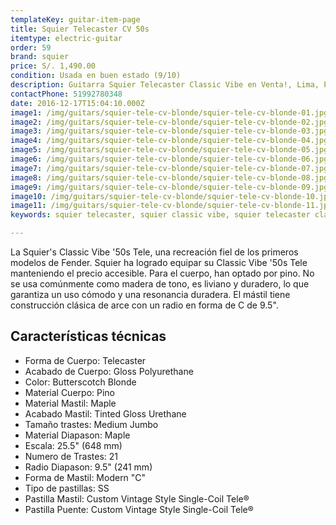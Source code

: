 ```yaml
---
templateKey: guitar-item-page
title: Squier Telecaster CV 50s
itemtype: electric-guitar
order: 59
brand: squier
price: S/. 1,490.00
condition: Usada en buen estado (9/10)
description: Guitarra Squier Telecaster Classic Vibe en Venta!, Lima, Peru
contactPhone: 51992780348
date: 2016-12-17T15:04:10.000Z
image1: /img/guitars/squier-tele-cv-blonde/squier-tele-cv-blonde-01.jpg
image2: /img/guitars/squier-tele-cv-blonde/squier-tele-cv-blonde-02.jpg
image3: /img/guitars/squier-tele-cv-blonde/squier-tele-cv-blonde-03.jpg
image4: /img/guitars/squier-tele-cv-blonde/squier-tele-cv-blonde-04.jpg
image5: /img/guitars/squier-tele-cv-blonde/squier-tele-cv-blonde-05.jpg
image6: /img/guitars/squier-tele-cv-blonde/squier-tele-cv-blonde-06.jpg
image7: /img/guitars/squier-tele-cv-blonde/squier-tele-cv-blonde-07.jpg
image8: /img/guitars/squier-tele-cv-blonde/squier-tele-cv-blonde-08.jpg
image9: /img/guitars/squier-tele-cv-blonde/squier-tele-cv-blonde-09.jpg
image10: /img/guitars/squier-tele-cv-blonde/squier-tele-cv-blonde-10.jpg
image11: /img/guitars/squier-tele-cv-blonde/squier-tele-cv-blonde-11.jpg
keywords: squier telecaster, squier classic vibe, squier telecaster classic vibe

---
```

La Squier's Classic Vibe '50s Tele, una recreación fiel de los primeros modelos de Fender. Squier ha logrado equipar su Classic Vibe '50s Tele manteniendo el precio accesible. Para el cuerpo, han optado por pino. No se usa comúnmente como madera de tono, es liviano y duradero, lo que garantiza un uso cómodo y una resonancia duradera. El mástil tiene construcción clásica de arce con un radio en forma de C de 9.5".

## Características técnicas

* Forma de Cuerpo: Telecaster
* Acabado de Cuerpo: Gloss Polyurethane
* Color: Butterscotch Blonde
* Material Cuerpo: Pino
* Material Mastil: Maple
* Acabado Mastil: Tinted Gloss Urethane
* Tamaño trastes: Medium Jumbo
* Material Diapason: Maple
* Escala: 25.5" (648 mm)
* Numero de Trastes: 21
* Radio Diapason: 9.5" (241 mm)
* Forma de Mastil: Modern "C"
* Tipo de pastillas: SS
* Pastilla Mastil: Custom Vintage Style Single-Coil Tele®
* Pastilla Puente: Custom Vintage Style Single-Coil Tele®